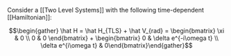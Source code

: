 Consider a [[Two Level Systems]] with the following time-dependent [[Hamiltonian]]:

$$\begin{gather} \hat H = \hat H_{TLS} + \hat V_{rad} = \begin{bmatrix} \xi & 0 \\ 0 & 0 \end{bmatrix} + \begin{bmatrix} 0 & \delta e^{-i\omega t} \\ \delta e^{i\omega t} & 0\end{bmatrix}\end{gather}$$
